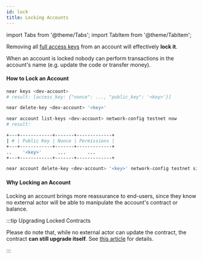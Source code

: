 ```yaml
---
id: lock
title: Locking Accounts
---
```


import Tabs from '@theme/Tabs';
import TabItem from '@theme/TabItem';

Removing all [full access keys](../../../4.tools/cli.md#near-delete-key-near-delete-key) from an account will effectively **lock it**.

When an account is locked nobody can perform transactions in the account's name (e.g. update the code or transfer money).

#### How to Lock an Account
<Tabs groupId="cli-tabs">
  <TabItem value="short" label="Short">

  ```bash
  near keys <dev-account>
  # result: [access_key: {"nonce": ..., "public_key": '<key>'}]

  near delete-key <dev-account> '<key>'
  ```
  </TabItem>

  <TabItem value="full" label="Full">

  ```bash
  near account list-keys <dev-account> network-config testnet now
  # result:

  +---+------------+-------+-------------+
  | # | Public Key | Nonce | Permissions |
  +---+------------+-------+-------------+
  ..    '<key>'      ...        ...
  +---+------------+-------+-------------+

  near account delete-key <dev-account> '<key>' network-config testnet sign-with-keychain send
  ```
  </TabItem>
</Tabs>

#### Why Locking an Account

Locking an account brings more reassurance to end-users, since they know no external actor will be able to manipulate the account's
contract or balance.

:::tip Upgrading Locked Contracts

Please do note that, while no external actor can update the contract, the contract **can still upgrade itself**. See [this article](upgrade.md#programmatic-update) for details.

:::
